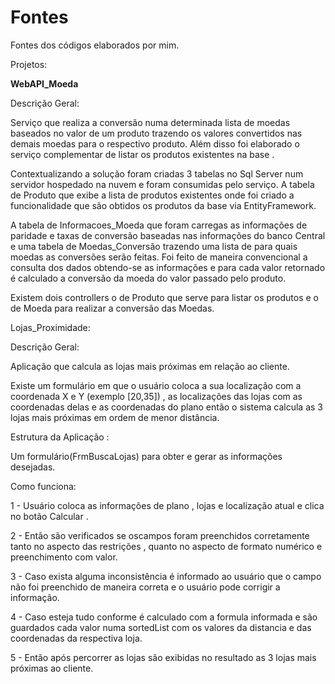 # Fontes
Fontes dos códigos elaborados por mim.

Projetos:

<b>WebAPI_Moeda</b>

Descrição Geral:

Serviço que realiza a conversão numa determinada lista de moedas baseados no valor de um produto trazendo os valores convertidos nas demais moedas para o respectivo produto. Além disso foi elaborado o serviço complementar de listar os produtos existentes na base .

Contextualizando a solução foram criadas 3 tabelas no Sql Server num servidor hospedado na nuvem e foram consumidas pelo serviço. A tabela de Produto que exibe a lista de produtos existentes onde foi criado a funcionalidade que são obtidos os produtos da base via EntityFramework.

A tabela de Informacoes_Moeda que foram carregas as informações de paridade e taxas de conversão baseadas nas informações do banco Central  e uma tabela de Moedas_Conversão trazendo uma lista de para quais moedas as conversões serão feitas. Foi feito de maneira convencional a consulta dos dados obtendo-se as informações e para cada valor retornado é calculado a conversão da moeda do valor passado pelo produto.

Existem dois controllers o de Produto que serve para listar os produtos e o de Moeda para realizar a conversão das Moedas.


Lojas_Proximidade:

Descrição Geral:

Aplicação que calcula as lojas mais próximas em relação ao cliente.

Existe um formulário em que o usuário coloca a sua localização com a coordenada X e Y (exemplo [20,35]) , as localizações das lojas com as coordenadas delas e as coordenadas do plano então o sistema calcula as 3 lojas mais próximas em ordem de menor distância.  

Estrutura da Aplicação :

Um formulário(FrmBuscaLojas) para obter e gerar as informações desejadas.

Como funciona:

1 - Usuário coloca as informações de plano , lojas e localização atual e clica no botão Calcular .

2 - Então são verificados se oscampos foram preenchidos corretamente tanto no aspecto das restrições , quanto no aspecto de formato numérico e preenchimento com valor.

3 - Caso exista alguma inconsistência é informado ao usuário que o campo não foi preenchido de maneira correta e o usuário pode corrigir a informação.

4 - Caso esteja tudo conforme é calculado com a formula informada e são guardados cada valor numa sortedList com os valores da distancia e das coordenadas da respectiva loja.

5 - Então após percorrer as lojas são exibidas no resultado as 3 lojas mais próximas ao cliente. 
